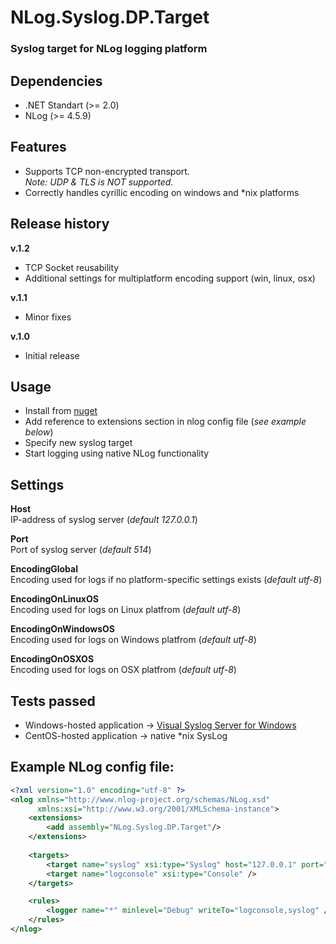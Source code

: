 # NLog.Syslog.DP.Target

### Syslog target for NLog logging platform

## Dependencies
+ .NET Standart (>= 2.0)
+ NLog (>= 4.5.9)

## Features
+ Supports TCP non-encrypted transport.<br />
_Note: UDP & TLS is NOT supported._
+ Correctly handles cyrillic encoding on windows and \*nix platforms

## Release history
**v.1.2**
* TCP Socket reusability
* Additional settings for multiplatform encoding support (win, linux, osx)

**v.1.1**
* Minor fixes

**v.1.0**
* Initial release

## Usage
+ Install from [nuget](https://www.nuget.org/packages/NLog.Syslog.DP.Target/)
+ Add reference to extensions section in nlog config file (_see example below_)
+ Specify new syslog target
+ Start logging using native NLog functionality

## Settings
**Host**<br>
IP-address of syslog server (_default 127.0.0.1_)  

**Port**<br>
Port of syslog server (_default 514_)

**EncodingGlobal**<br>
Encoding used for logs if no platform-specific settings exists (_default utf-8_)

**EncodingOnLinuxOS**<br>
Encoding used for logs on Linux platfrom (_default utf-8_)

**EncodingOnWindowsOS**<br>
Encoding used for logs on Windows platfrom (_default utf-8_)

**EncodingOnOSXOS**<br>
Encoding used for logs on OSX platfrom (_default utf-8_)

## Tests passed
+ Windows-hosted application → [Visual Syslog Server for Windows](http://maxbelkov.github.io/visualsyslog/)
+ CentOS-hosted application → native \*nix SysLog

## Example NLog config file:
```xml
<?xml version="1.0" encoding="utf-8" ?>
<nlog xmlns="http://www.nlog-project.org/schemas/NLog.xsd"
      xmlns:xsi="http://www.w3.org/2001/XMLSchema-instance">
	<extensions>
		<add assembly="NLog.Syslog.DP.Target"/>
	</extensions>
	
	<targets>
		<target name="syslog" xsi:type="Syslog" host="127.0.0.1" port="514" />
		<target name="logconsole" xsi:type="Console" />
	</targets>

	<rules>
		<logger name="*" minlevel="Debug" writeTo="logconsole,syslog" />
	</rules>
</nlog>
```
